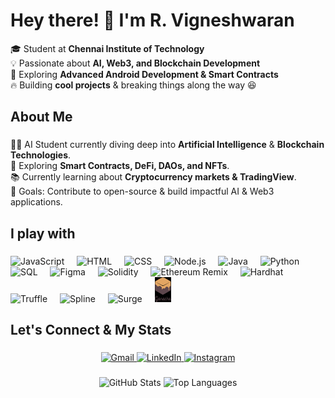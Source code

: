 ###

<h1 align="left">Hey there! 👋 I'm R. Vigneshwaran</h1>

<p align="left">
  🎓 Student at <strong>Chennai Institute of Technology</strong> <br>
  💡 Passionate about <strong>AI, Web3, and Blockchain Development</strong> <br>
  🚀 Exploring <strong>Advanced Android Development & Smart Contracts</strong> <br>
  🔥 Building <strong>cool projects</strong> & breaking things along the way 😆 <br>
</p>

###

<h2 align="left">About Me</h2>

###

<p align="left">
👨‍🎓 AI Student currently diving deep into <strong>Artificial Intelligence</strong> & <strong>Blockchain Technologies</strong>.<br>
🚀 Exploring <strong>Smart Contracts, DeFi, DAOs, and NFTs</strong>.<br>
📚 Currently learning about <strong>Cryptocurrency markets & TradingView</strong>.<br>
🎯 Goals: Contribute to open-source & build impactful AI & Web3 applications.<br>
</p>

###

<h2 align="left">I play with</h2>

###

<div align="left">
  <img src="https://cdn.jsdelivr.net/gh/devicons/devicon/icons/javascript/javascript-original.svg" height="40" alt="JavaScript" />
  <img width="12" />
  <img src="https://cdn.jsdelivr.net/gh/devicons/devicon/icons/html5/html5-original.svg" height="40" alt="HTML" />
  <img width="12" />
  <img src="https://cdn.jsdelivr.net/gh/devicons/devicon/icons/css3/css3-original.svg" height="40" alt="CSS" />
  <img width="12" />
  <img src="https://cdn.jsdelivr.net/gh/devicons/devicon/icons/nodejs/nodejs-original.svg" height="40" alt="Node.js" />
  <img width="12" />
  <img src="https://cdn.jsdelivr.net/gh/devicons/devicon/icons/java/java-original.svg" height="40" alt="Java" />
  <img width="12" />
  <img src="https://cdn.jsdelivr.net/gh/devicons/devicon/icons/python/python-original.svg" height="40" alt="Python" />
  <img width="12" />
  <img src="https://cdn.jsdelivr.net/gh/devicons/devicon/icons/mysql/mysql-original.svg" height="40" alt="SQL" />
  <img width="12" />
  <img src="https://cdn.jsdelivr.net/gh/devicons/devicon/icons/figma/figma-original.svg" height="40" alt="Figma" />
  <img width="12" />
  <img src="https://cdn.jsdelivr.net/gh/devicons/devicon/icons/solidity/solidity-original.svg" height="40" alt="Solidity" />
  <img width="12" />
  <img src="https://upload.wikimedia.org/wikipedia/commons/0/05/Ethereum_logo_2014.svg" height="40" alt="Ethereum Remix" />
  <img width="12" />
  <img src="https://seeklogo.com/images/H/hardhat-logo-888739EBB4-seeklogo.com.png" height="40" alt="Hardhat" />
  <img width="12" />
  <img src="https://upload.wikimedia.org/wikipedia/commons/7/77/Truffle-logo.png" height="40" alt="Truffle" />
  <img width="12" />
  <img src="https://spline.design/_assets/meta-image.png" height="40" alt="Spline" />
  <img width="12" />
  <img src="https://upload.wikimedia.org/wikipedia/commons/6/61/Surge-logo.svg" height="40" alt="Surge" />
  <img width="12" />
  <img src="https://github.com/vigneshwaran-2004/vigneshwaran-2004/blob/main/ganache.jpg" height="40" alt="Ganache" />
</div>

###

<h2 align="left">Let's Connect & My Stats</h2>

###

<div align="center">
  <a href="mailto:jagavike65@gmail.com">
    <img src="https://img.shields.io/static/v1?message=Gmail&logo=gmail&label=&color=D14836&logoColor=white&labelColor=&style=for-the-badge" height="35" alt="Gmail"  />
  </a>
  <a href="https://www.linkedin.com/in/vigneshwaran-r">
    <img src="https://img.shields.io/static/v1?message=LinkedIn&logo=linkedin&label=&color=0077B5&logoColor=white&labelColor=&style=for-the-badge" height="35" alt="LinkedIn"  />
  </a>
  <a href="https://www.instagram.com/_.vi_ke_/">
    <img src="https://img.shields.io/static/v1?message=Instagram&logo=instagram&label=&color=E4405F&logoColor=white&labelColor=&style=for-the-badge" height="35" alt="Instagram"  />
  </a>
</div>

###

<div align="center">
  <img src="https://github-readme-stats.vercel.app/api?username=vigneshwaran-2004&hide_title=false&hide_rank=false&show_icons=true&include_all_commits=true&count_private=true&disable_animations=false&theme=dracula&locale=en&hide_border=false" height="150" alt="GitHub Stats"  />
  <img src="https://github-readme-stats.vercel.app/api/top-langs?username=vigneshwaran-2004&locale=en&hide_title=false&layout=compact&card_width=320&langs_count=6&theme=dracula&hide_border=false" height="150" alt="Top Languages"  />
</div>

###


